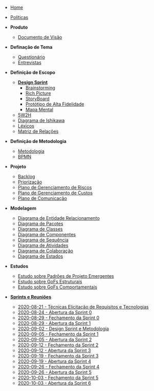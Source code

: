 <!-- docs/_sidebar.md -->

- [Home](/)
- [Políticas](/docs/Policies/Policies.md)

- **Produto**
  - [Documento de Visão](/docs/Product/VisionDocument.md)

- **Definação de Tema**
  - [Questionário](/docs/Product/Questionary.md)
  - [Entrevistas](/docs/Project/Interview.md)

- **Definição de Escopo**
  - [**Design Sprint**](/docs/Product/DesignSprint/DesignSprint.md)
    - [Brainstorming](/docs/Product/DesignSprint/Brainstorming.md)
    - [Rich Picture](/docs/Product/DesignSprint/RichPicture.md)
    - [StoryBoard](/docs/Product/DesignSprint/StoryBoard.md)
    - [Protótipo de Alta Fidelidade](/docs/Product/DesignSprint/HighFidelityPrototype.md)
    - [Mapa Mental](/docs/Product/MindMap.md)
  - [5W2H](/docs/Product/5W2H.md)
  - [Diagrama de Ishikawa](/docs/Product/IshikawaDiagram.md)
  - [Léxicos](/docs/Product/Lexicons.md)
  - [Matriz de Relações](/docs/Product/RelationsMatrix.md)

- **Definição de Metodologia**
  - [Metodologia](/docs/Product/Methodology.md)
  - [BPMN](/docs/Product/BPMN.md)

- **Projeto**
  - [Backlog](/docs/Project/ProductBacklog.md)
  - [Priorização](/docs/Project/BacklogPrioritization)
  - [Plano de Gerenciamento de Riscos](/docs/Project/RiskManagementPlan.md)
  - [Plano de Gerenciamento de Custos](/docs/Project/CostManagementPlan.md)
  - [Plano de Comunicação](/docs/Project/CommunicationManagementPlan.md)

- **Modelagem**
  - [Diagrama de Entidade Relacionamento](/docs/Modeling/DatabaseModeling.md)
  - [Diagrama de Pacotes](/docs/Modeling/PackageDiagram.md)
  - [Diagrama de Classes](/docs/Modeling/ClassDiagram.md)
  - [Diagrama de Componentes](/docs/Modeling/ComponentsDiagram.md)
  - [Diagrama de Sequência](/docs/Modeling/SequenceDiagram.md)
  - [Diagrama de Atividades](/docs/Modeling/ActivityDiagram.md)
  - [Diagrama de Colaboração](/docs/Modeling/ColaborationDiagram.md)
  - [Diagrama de Estados](/docs/Modeling/StateDiagram.md)

- **Estudos**
  - [Estudo sobre Padrões de Projeto Emergentes](/docs/Studies/EmergingDesignPatterns.md)
  - [Estudo sobre GoFs Estruturais](/docs/Studies/StructuralGofs.md)
  - [Estudo sobre GoFs Comportamentais](/docs/Studies/BehaviorGoF.md)

- [**Sprints e Reuniões**](/docs/SprintsAndMeetings/SprintsAndMeetings.md)
  - [2020-08-21 - Técnicas Elicitação de Requisitos e Tecnologias](/docs/SprintsAndMeetings/2020-08-21-RequirementsElicitationTechniquesAndTechnologies.md)
  - [2020-08-24 - Abertura da Sprint 0](/docs/SprintsAndMeetings/2020-08-24-Sprint0Opening.md)
  - [2020-08-29 - Fechamento da Sprint 0](/docs/SprintsAndMeetings/2020-08-29-Sprint0Closure.md)
  - [2020-08-29 - Abertura da Sprint 1](/docs/SprintsAndMeetings/2020-08-29-Sprint1Opening.md)
  - [2020-09-02 - Design Sprint e Metodologia](/docs/SprintsAndMeetings/2020-09-02-DesignSprintAndMethodology.md)
  - [2020-09-05 - Fechamento da Sprint 1](/docs/SprintsAndMeetings/2020-09-05-Sprint1Closure.md)
  - [2020-09-05 - Abertura da Sprint 2](/docs/SprintsAndMeetings/2020-09-05-Sprint2Opening.md)
  - [2020-09-12 - Fechamento da Sprint 2](/docs/SprintsAndMeetings/2020-09-12-Sprint2Closure.md)
  - [2020-09-12 - Abertura da Sprint 3](/docs/SprintsAndMeetings/2020-09-12-Sprint3Opening.md)
  - [2020-09-19 - Fechamento da Sprint 3](/docs/SprintsAndMeetings/2020-09-19-Sprint3Closure.md)
  - [2020-09-19 - Abertura da Sprint 4](/docs/SprintsAndMeetings/2020-09-19-Sprint4Opening.md)
  - [2020-09-26 - Fechamento da Sprint 4](/docs/SprintsAndMeetings/2020-09-26-Sprint4Closure.md)
  - [2020-09-26 - Abertura da Sprint 5](/docs/SprintsAndMeetings/2020-09-26-Sprint5Opening.md)
  - [2020-10-03 - Fechamento da Sprint 5](/docs/SprintsAndMeetings/2020-10-03-Sprint5Closure.md)
  - [2020-10-03 - Abertura da Sprint 6](/docs/SprintsAndMeetings/2020-10-03-Sprint6Opening.md)
